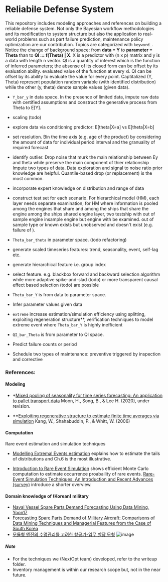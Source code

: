 # Reliabile Defense System
This repository includes modeling approaches and references on building a reliable defense system. Not only the Bayesian workflow methodologies and its modification to system structure but also the application to real-world problems such as part failure prediction, maintenance policy optimization are our contribution. Topics are categorized with `keyword_`. Notice the change of background space: from **data = Y** to **parameter = Theta** than to **QI := f(Theta) | X**. X is a predictor with (n x p) matrix and y is a data with length n vector. QI is a quantity of interest which is the function of inferred parameters; the absense of its closed form can be offset by its evaluation ability. evaluated value of the function at every xi. QI can be offset by its ability to evaluate the value for every point. Captitalized (Y, Theta) represent population random variable (with identified distribution) while the other (y, theta) denote sample values (given data).

- `Y_bar_y` in data space. 
In the presence of limited data, impute raw data with certified assumptions and construct the generative process from Theta to E[Y].
 - scaling (todo)
 - explore data via conditioning predictor: E[theta|X=a] vs E[theta|X=b]
 - set resolution. Bin the time axis (e.g. age of the product) by considering the amount of data for individual period interval and the granuality of required forecast
 - identify outlier. Drop noise that murk the main relationship between Ey and theta while preserve the main component of thier relationship Impute two types of data. Data exploration and signal to noise ratio prior knowledge are helpful. Quantile-based drop (or replacement) is the most common.
 - incorporate expert knowledge on distribution and range of data 
 - construct test set for each scenario. For hierarchical model (HM), each layer needs separate examination; for HM where information is pooled among the engines that share and among the ships that share the engine among the ships  shared engine layer, two testship with out of sample engine   insample engine but  engine with be examined. out of sample type or known exists but unobserved and doesn't exist (e.g. failure of ). 

- `Theta_bar_theta` in parameter space. (todo refactoring)
 - generate scaled timeseries features: trend, seasonality, event, self-lag etc.
 - generate hierarchical feature i.e. group index 
 - select feature. e.g. blackbox forward and backward selection algorithm while more adaptive spike-and-slad (todo) or more transparent causal effect based selection (todo) are possible                                                  

- `Theta_bar_Y` is from data to parameter space. 
 - Infer parameter values given data 
 - `extreme` increase estimation/simulation efficiency using splitting, exploiting regeneration structure**, verification techniques to model extreme event where `Theta_bar_Y` is highly inefficient 

- `QI_bar_Theta` is from parameter to QI space.
 - Predict failure counts or period
 -  Schedule two types of maintenance: preventive triggered by inspection and corrective 


### References:
#### Modeling
- *[Mixed pooling of seasonality for time series forecasting: An application to pallet transport data](https://www.researchgate.net/publication/346259196_Mixed_pooling_of_seasonality_for_time_series_forecasting_An_application_to_pallet_transport_data) Moon, H., Song, B., & Lee H. (2020), under revision.

- **[Exploiting regenerative structure to estimate finite time averages via simulation](http://www.columbia.edu/~ww2040/WanmoRevised.pdf) Kang, W., Shahabuddin, P., & Whitt, W. (2006)

#### Computation 
Rare event estimation and simulation techniques

- [Modelling Extremal Events estimation](https://www.springer.com/gp/book/9783540609315) explains how to estimate the tails of distributions and Ch.6 is the most illustrative.

- [Introduction to Rare Event Simulation](https://www.springer.com/gp/book/9780387200781) shows efficient Monte Carlo computation to estimate occurrence proabaility of rare events. [Rare-Event Simulation Techniques: An Introduction and Recent Advances (survey)](https://www.sciencedirect.com/science/article/pii/S092705070613011X) introduce a shorter overview.

#### Domain knowledge of (Korean) military 
- [Naval Vessel Spare Parts Demand Forecasting Using Data Mining, Yoon17](http://www.ksie.ne.kr/journal/article.php?code=58051)
- [Forecasting Spare Parts Demand of Military Aircraft: Comparisons of Data Mining Techniques and Managerial Features from the Case of South Korea](https://www.mdpi.com/2071-1050/12/15/6045)
- [모듈형 엔진의 수명관리를 고려한 항공기-임무 할당 모형](https://nextoptext.slack.com/archives/C013D35MN9J/p1610967442002200)
![image](https://user-images.githubusercontent.com/30194633/112784366-79e7fd00-908c-11eb-9aab-3728108675c7.png)


##### Note
- For the techniques we (NextOpt team) developed, refer to the writeup folder.
- Inventory management is within our research scope but, not in the near future.